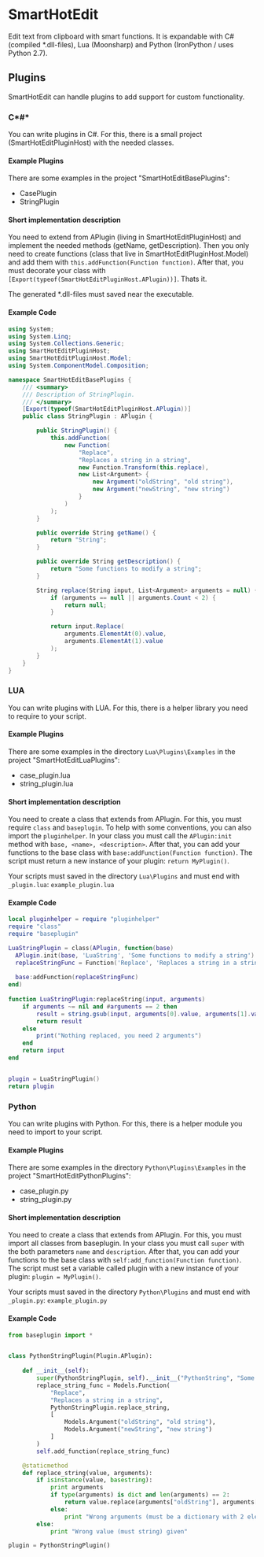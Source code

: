 # SmartHotEdit
Edit text from clipboard with smart functions. It is expandable with C# (compiled *.dll-files), Lua (Moonsharp) and Python (IronPython / uses Python 2.7).

## Plugins
SmartHotEdit can handle plugins to add support for custom functionality.
### C*#*
You can write plugins in C#. For this, there is a small project (SmartHotEditPluginHost) with the needed classes.
#### Example Plugins
There are some examples in the project "SmartHotEditBasePlugins":
* CasePlugin
* StringPlugin

#### Short implementation description
You need to extend from APlugin (living in SmartHotEditPluginHost) and implement the needed methods (getName, getDescription). Then you only need to create functions (class that live in SmartHotEditPluginHost.Model) and add them with `` this.addFunction(Function function) ``. 
After that, you must decorate your class with `` [Export(typeof(SmartHotEditPluginHost.APlugin))] ``.
Thats it.

The generated *.dll-files must saved near the executable.

#### Example Code
```C#
using System;
using System.Linq;
using System.Collections.Generic;
using SmartHotEditPluginHost;
using SmartHotEditPluginHost.Model;
using System.ComponentModel.Composition;

namespace SmartHotEditBasePlugins {
    /// <summary>
    /// Description of StringPlugin.
    /// </summary>
    [Export(typeof(SmartHotEditPluginHost.APlugin))]
    public class StringPlugin : APlugin {

        public StringPlugin() {
            this.addFunction(
                new Function(
                    "Replace", 
                    "Replaces a string in a string", 
                    new Function.Transform(this.replace), 
                    new List<Argument> {
                        new Argument("oldString", "old string"),
                        new Argument("newString", "new string")
                    }
                )
            );
        }

        public override String getName() {
            return "String";
        }

        public override String getDescription() {
            return "Some functions to modify a string";
        }

        String replace(String input, List<Argument> arguments = null) {
            if (arguments == null || arguments.Count < 2) {
                return null;
            }

            return input.Replace(
                arguments.ElementAt(0).value, 
                arguments.ElementAt(1).value
            );
        }
    }
}
```
### LUA
You can write plugins with LUA. For this, there is a helper library you need to require to your script.
#### Example Plugins
There are some examples in the directory ``Lua\Plugins\Examples`` in the project "SmartHotEditLuaPlugins":
* case_plugin.lua
* string_plugin.lua
 
#### Short implementation description
You need to create a class that extends from APlugin. For this, you must require ``class`` and ``baseplugin``. To help with some conventions, you can also import the ``pluginhelper``.
In your class you must call the ``APlugin:init`` method with ``base, <name>, <description>``.
After that, you can add your functions to the base class with ``base:addFunction(Function function)``.
The script must return a new instance of your plugin:
`` return MyPlugin() ``.

Your scripts must saved in the directory ``Lua\Plugins`` and must end with ``_plugin.lua``: ``example_plugin.lua``

#### Example Code
```Lua
local pluginhelper = require "pluginhelper"
require "class"
require "baseplugin"

LuaStringPlugin = class(APlugin, function(base)
  APlugin.init(base, 'LuaString', 'Some functions to modify a string')  -- must init base!
  replaceStringFunc = Function('Replace', 'Replaces a string in a string', base.replaceString, {Argument("oldString", "old string"), Argument("newString", "new string")})
   
  base:addFunction(replaceStringFunc)
end)
      
function LuaStringPlugin:replaceString(input, arguments)
	if arguments ~= nil and #arguments == 2 then
		result = string.gsub(input, arguments[0].value, arguments[1].value)
		return result
	else
		print("Nothing replaced, you need 2 arguments")
	end
	return input
end


plugin = LuaStringPlugin()
return plugin
```

### Python
You can write plugins with Python. For this, there is a helper module you need to import to your script.
#### Example Plugins
There are some examples in the directory ``Python\Plugins\Examples`` in the project "SmartHotEditPythonPlugins":
* case_plugin.py
* string_plugin.py
 
#### Short implementation description
You need to create a class that extends from APlugin. For this, you must import all classes from baseplugin.
In your class you must call ``super`` with the both parameters ``name`` and ``description``.
After that, you can add your functions to the base class with ``self:add_function(Function function)``.
The script must set a variable called plugin with a new instance of your plugin:
`` plugin = MyPlugin() ``.

Your scripts must saved in the directory ``Python\Plugins`` and must end with ``_plugin.py``: ``example_plugin.py``

#### Example Code
```Python
from baseplugin import *


class PythonStringPlugin(Plugin.APlugin):
    
    def __init__(self):
        super(PythonStringPlugin, self).__init__("PythonString", "Some function to modify a string")
        replace_string_func = Models.Function(
			"Replace", 
			"Replaces a string in a string",
			PythonStringPlugin.replace_string,
			[
				Models.Argument("oldString", "old string"),
				Models.Argument("newString", "new string")
			]
		)
        self.add_function(replace_string_func)

    @staticmethod
    def replace_string(value, arguments):
        if isinstance(value, basestring):
            print arguments
            if type(arguments) is dict and len(arguments) == 2:
                return value.replace(arguments["oldString"], arguments["newString"])
            else:
                print "Wrong arguments (must be a dictionary with 2 elements)"
        else:
            print "Wrong value (must string) given"

plugin = PythonStringPlugin()
```
